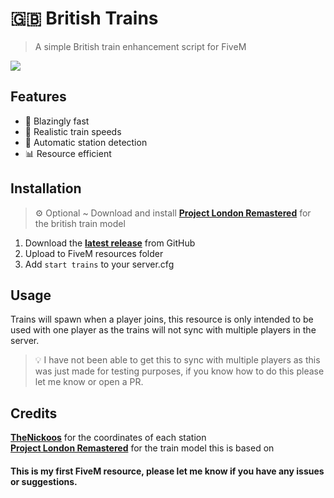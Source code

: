 # 🇬🇧 British Trains

> A simple British train enhancement script for FiveM

![](https://github.com/ImMaxM/british-trains/blob/master/train.gif)

## Features

- 🚀 Blazingly fast
- 🚂 Realistic train speeds
- 🤖 Automatic station detection
- 📊 Resource efficient

## Installation

> ⚙️ Optional ~ Download and install [**Project London Remastered**](https://www.gta5-mods.com/misc/project-london-remastered-wip-oiv-fivem-beta) for the british train model

1. Download the [**latest release**](https://github.com) from GitHub
2. Upload to FiveM resources folder
3. Add `start trains` to your server.cfg

## Usage

Trains will spawn when a player joins, this resource is only intended to be used with one player as the trains will not sync with multiple players in the server.

> 💡 I have not been able to get this to sync with multiple players as this was just made for testing purposes, if you know how to do this please let me know or open a PR.

## Credits

[**TheNickoos**](https://github.com/TheNickoos/FiveM-Trains) for the coordinates of each station<br />
[**Project London Remastered**](https://projectlondonremastered.co.uk) for the train model this is based on

#### This is my first FiveM resource, please let me know if you have any issues or suggestions.
